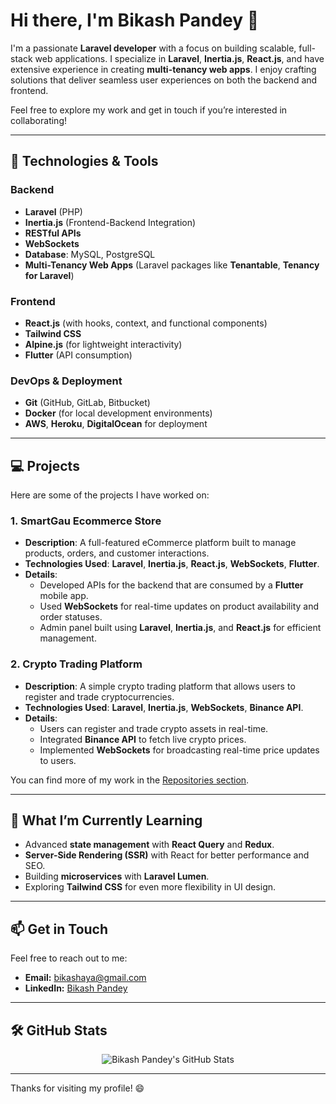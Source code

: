   # Hi there, I'm Bikash Pandey 👋

I'm a passionate **Laravel developer** with a focus on building scalable, full-stack web applications. I specialize in **Laravel**, **Inertia.js**, **React.js**, and have extensive experience in creating **multi-tenancy web apps**. I enjoy crafting solutions that deliver seamless user experiences on both the backend and frontend.

Feel free to explore my work and get in touch if you’re interested in collaborating!

---

## 🚀 Technologies & Tools

### **Backend**  
- **Laravel** (PHP)
- **Inertia.js** (Frontend-Backend Integration)
- **RESTful APIs**
- **WebSockets**
- **Database**: MySQL, PostgreSQL
- **Multi-Tenancy Web Apps** (Laravel packages like **Tenantable**, **Tenancy for Laravel**)

### **Frontend**  
- **React.js** (with hooks, context, and functional components)
- **Tailwind CSS**
- **Alpine.js** (for lightweight interactivity)
- **Flutter** (API consumption)

### **DevOps & Deployment**  
- **Git** (GitHub, GitLab, Bitbucket)
- **Docker** (for local development environments)
- **AWS**, **Heroku**, **DigitalOcean** for deployment

---

## 💻 Projects

Here are some of the projects I have worked on:

### 1. **SmartGau Ecommerce Store**
   - **Description**: A full-featured eCommerce platform built to manage products, orders, and customer interactions.
   - **Technologies Used**: **Laravel**, **Inertia.js**, **React.js**, **WebSockets**, **Flutter**.
   - **Details**:  
     - Developed APIs for the backend that are consumed by a **Flutter** mobile app.
     - Used **WebSockets** for real-time updates on product availability and order statuses.
     - Admin panel built using **Laravel**, **Inertia.js**, and **React.js** for efficient management.


### 2. **Crypto Trading Platform**
   - **Description**: A simple crypto trading platform that allows users to register and trade cryptocurrencies.
   - **Technologies Used**: **Laravel**, **Inertia.js**, **WebSockets**, **Binance API**.
   - **Details**:  
     - Users can register and trade crypto assets in real-time.
     - Integrated **Binance API** to fetch live crypto prices.
     - Implemented **WebSockets** for broadcasting real-time price updates to users.


You can find more of my work in the [Repositories section](https://github.com/bikash-pandey-np).

---

## 🌱 What I’m Currently Learning

- Advanced **state management** with **React Query** and **Redux**.
- **Server-Side Rendering (SSR)** with React for better performance and SEO.
- Building **microservices** with **Laravel Lumen**.
- Exploring **Tailwind CSS** for even more flexibility in UI design.

---

## 📫 Get in Touch

Feel free to reach out to me:

- **Email:** [bikashaya@gmail.com](mailto:bikashaya@gmail.com)
- **LinkedIn:** [Bikash Pandey](https://www.linkedin.com/in/bikash-pandey-np/?originalSubdomain=np)

---

## 🛠️ GitHub Stats

<div align="center">
  <img src="https://github-readme-stats.vercel.app/api?username=bikash-pandey-np&show_icons=true&hide_title=true&hide=prs&count_private=true&hide_border=true&theme=radical" alt="Bikash Pandey's GitHub Stats" />
</div>

---

Thanks for visiting my profile! 😄

